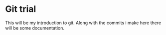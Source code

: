 # Git trial

This will be my introduction to git. Along with the commits i make here there will be some documentation.
